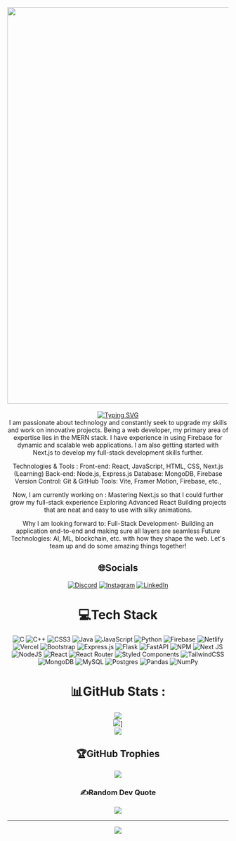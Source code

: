 <div align="center"><img src="https://user-images.githubusercontent.com/74038190/225813708-98b745f2-7d22-48cf-9150-083f1b00d6c9.gif" width="900" height="auto"></div>
<br>
<div align="center"><a href="https://git.io/typing-svg"><img src="https://readme-typing-svg.herokuapp.com?font=Fira+Code&weight=600&size=26&pause=1000&color=5FF727&background=FE67FF00&center=true&vCenter=true&width=600&lines=%F0%9F%91%8B+Hey+there!+I'm+Sanidhya+Vats+%F0%9F%92%BB;Mern+Stack+Developer" alt="Typing SVG" /></a><br>
I am passionate about technology and constantly seek to upgrade my skills and work on innovative projects. Being a web developer, my primary area of expertise lies in the MERN stack. I have experience in using Firebase for dynamic and scalable web applications. I am also getting started with Next.js to develop my full-stack development skills further.

Technologies & Tools :
Front-end: React, JavaScript, HTML, CSS, Next.js (Learning)
Back-end: Node.js, Express.js
Database: MongoDB, Firebase
Version Control: Git & GitHub
Tools: Vite, Framer Motion, Firebase, etc.,

Now, I am currently working on :
Mastering Next.js so that I could further grow my full-stack experience 
Exploring Advanced React 
Building projects that are neat and easy to use with silky animations. 

Why I am looking forward to:
Full-Stack Development- Building an application end-to-end and making sure all layers are seamless
Future Technologies: AI, ML, blockchain, etc. with how they shape the web. 
Let's team up and do some amazing things together!

## 🌐Socials
[![Discord](https://img.shields.io/badge/Discord-%237289DA.svg?logo=discord&logoColor=white)](htttps://discord.gg/sanidhya_vats) [![Instagram](https://img.shields.io/badge/Instagram-%23E4405F.svg?logo=Instagram&logoColor=white)](https://instagram.com/_vats14321) [![LinkedIn](https://img.shields.io/badge/LinkedIn-%230077B5.svg?logo=linkedin&logoColor=white)](https://www.linkedin.com/in/sanidhya-vats-9344522b7/)

# 💻Tech Stack
![C](https://img.shields.io/badge/c-%2300599C.svg?style=flat&logo=c&logoColor=white) ![C++](https://img.shields.io/badge/c++-%2300599C.svg?style=flat&logo=c%2B%2B&logoColor=white) ![CSS3](https://img.shields.io/badge/css3-%231572B6.svg?style=flat&logo=css3&logoColor=white) ![Java](https://img.shields.io/badge/java-%23ED8B00.svg?style=flat&logo=java&logoColor=white) ![JavaScript](https://img.shields.io/badge/javascript-%23323330.svg?style=flat&logo=javascript&logoColor=%23F7DF1E) ![Python](https://img.shields.io/badge/python-3670A0?style=flat&logo=python&logoColor=ffdd54) ![Firebase](https://img.shields.io/badge/firebase-%23039BE5.svg?style=flat&logo=firebase) ![Netlify](https://img.shields.io/badge/netlify-%23000000.svg?style=flat&logo=netlify&logoColor=#00C7B7) ![Vercel](https://img.shields.io/badge/vercel-%23000000.svg?style=flat&logo=vercel&logoColor=white) ![Bootstrap](https://img.shields.io/badge/bootstrap-%23563D7C.svg?style=flat&logo=bootstrap&logoColor=white) ![Express.js](https://img.shields.io/badge/express.js-%23404d59.svg?style=flat&logo=express&logoColor=%2361DAFB) ![Flask](https://img.shields.io/badge/flask-%23000.svg?style=flat&logo=flask&logoColor=white) ![FastAPI](https://img.shields.io/badge/FastAPI-005571?style=flat&logo=fastapi) ![NPM](https://img.shields.io/badge/NPM-%23000000.svg?style=flat&logo=npm&logoColor=white) ![Next JS](https://img.shields.io/badge/Next-black?style=flat&logo=next.js&logoColor=white) ![NodeJS](https://img.shields.io/badge/node.js-6DA55F?style=flat&logo=node.js&logoColor=white) ![React](https://img.shields.io/badge/react-%2320232a.svg?style=flat&logo=react&logoColor=%2361DAFB) ![React Router](https://img.shields.io/badge/React_Router-CA4245?style=flat&logo=react-router&logoColor=white) ![Styled Components](https://img.shields.io/badge/styled--components-DB7093?style=flat&logo=styled-components&logoColor=white) ![TailwindCSS](https://img.shields.io/badge/tailwindcss-%2338B2AC.svg?style=flat&logo=tailwind-css&logoColor=white) ![MongoDB](https://img.shields.io/badge/MongoDB-%234ea94b.svg?style=flat&logo=mongodb&logoColor=white) ![MySQL](https://img.shields.io/badge/mysql-%2300f.svg?style=flat&logo=mysql&logoColor=white) ![Postgres](https://img.shields.io/badge/postgres-%23316192.svg?style=flat&logo=postgresql&logoColor=white) ![Pandas](https://img.shields.io/badge/pandas-%23150458.svg?style=flat&logo=pandas&logoColor=white) ![NumPy](https://img.shields.io/badge/numpy-%23013243.svg?style=flat&logo=numpy&logoColor=white)
# 📊GitHub Stats :
![](https://github-readme-stats.vercel.app/api?username=Sanidhya14321&theme=gotham&hide_border=false&include_all_commits=false&count_private=false)<br/>
![](https://streak-stats.demolab.com/?user=Sanidhya14321&theme=dark)]<br/>
![](https://github-readme-stats.vercel.app/api/top-langs/?username=Sanidhya14321&theme=gotham&hide_border=false&include_all_commits=false&count_private=false&layout=compact)<br/>

## 🏆GitHub Trophies
![](https://github-trophies.vercel.app/?username=Sanidhya14321&theme=onedark&no-frame=true&no-bg=false&margin-w=4)

### ✍️Random Dev Quote
![](https://quotes-github-readme.vercel.app/api?type=horizontal&theme=dark)

---
[![](https://visitcount.itsvg.in/api?id=Sanidhya14321&icon=0&color=0)](https://visitcount.itsvg.in)
